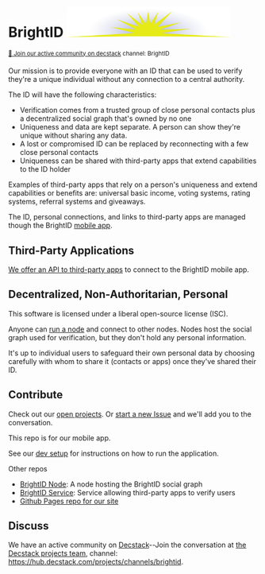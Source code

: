 # BrightID <img width="330px" src="images/logo.svg"/>
<sup>[💬 Join our active community on decstack](https://hub.decstack.com/signup_user_complete/?id=wutow3kb6bda5bhptir6aapyfh) channel: BrightID</sup>

Our mission is to provide everyone with an ID that can be used to verify they're a unique individual without any connection to a central authority.

The ID will have the following characteristics:
* Verification comes from a trusted group of close personal contacts plus a decentralized social graph that's owned by no one
* Uniqueness and data are kept separate.  A person can show they're unique without sharing any data.
* A lost or compromised ID can be replaced by reconnecting with a few close personal contacts
* Uniqueness can be shared with third-party apps that extend capabilities to the ID holder

Examples of third-party apps that rely on a person's uniqueness and extend capabilities or benefits are: universal basic income, voting systems, rating systems, referral systems and giveaways.

The ID, personal connections, and links to third-party apps are managed though the BrightID [mobile app](https://github.com/BrightID/BrightID/wiki/BrightID-Mobile).

## Third-Party Applications

[We offer an API to third-party apps](https://github.com/BrightID/BrightID-Service) to connect to the BrightID mobile app.

## Decentralized, Non-Authoritarian, Personal

This software is licensed under a liberal open-source license (ISC).

Anyone can [run a node](https://github.com/BrightID/BrightID-Node) and connect to other nodes.  Nodes host the social graph used for verification, but they don't hold any personal information.

It's up to individual users to safeguard their own personal data by choosing carefully with whom to share it (contacts or apps) once they've shared their ID.

## Contribute

Check out our [open projects](https://github.com/orgs/BrightID/projects).  Or [start a new Issue](https://github.com/BrightID/BrightID/issues) and we'll add you to the conversation.

This repo is for our mobile app.

See our [dev setup](https://github.com/BrightID/BrightID/wiki/Development-Guide) for instructions on how to run the application.

Other repos
* [BrightID Node](https://github.com/BrightID/BrightID-Node): A node hosting the BrightID social graph
* [BrightID Service](https://github.com/BrightID/BrightID-Service): Service allowing third-party apps to verify users
* [Github Pages repo for our site](https://github.com/BrightID/BrightID.github.io)

## Discuss

We have an active community on [Decstack](http://decstack.com/)--Join the conversation at [the Decstack projects team](https://hub.decstack.com/signup_user_complete/?id=wutow3kb6bda5bhptir6aapyfh), channel: https://hub.decstack.com/projects/channels/brightid.

